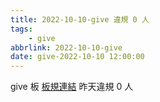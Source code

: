 ```yaml
---
title: 2022-10-10-give 違規 0 人
tags:
    - give
abbrlink: 2022-10-10-give
date: give-2022-10-10 12:00:00
---
```

give 板 [板規連結](https://www.ptt.cc/bbs/give/M.1612495900.A.C32.html)
昨天違規 0 人
